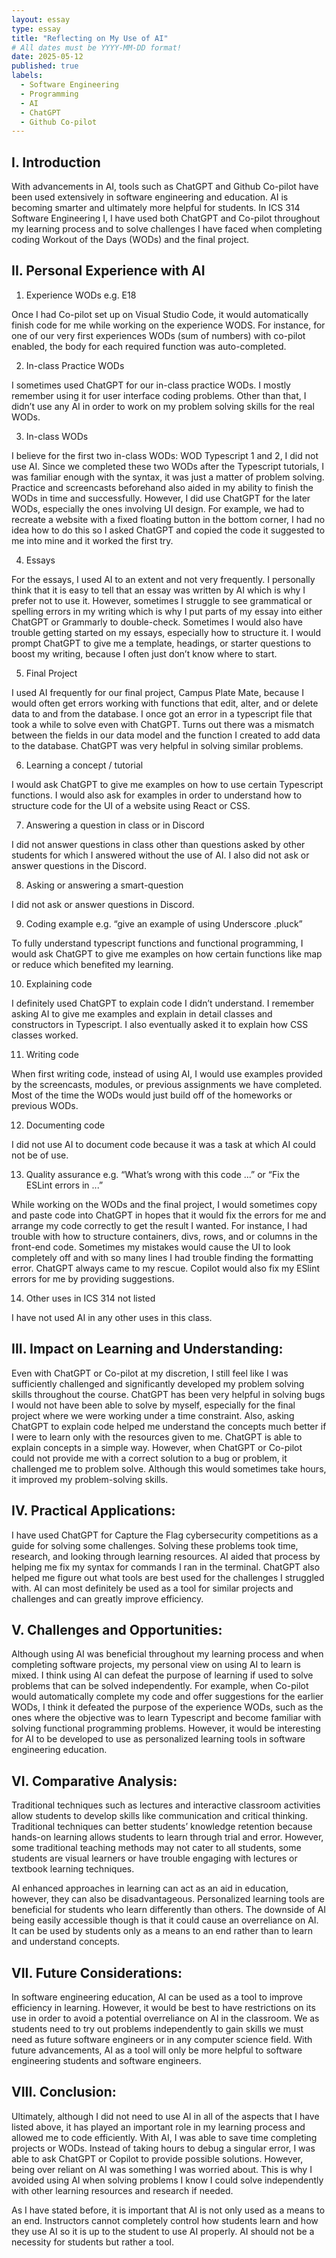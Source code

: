 ```yaml
---
layout: essay
type: essay
title: "Reflecting on My Use of AI"
# All dates must be YYYY-MM-DD format!
date: 2025-05-12
published: true
labels:
  - Software Engineering
  - Programming
  - AI
  - ChatGPT
  - Github Co-pilot
---
```


## I. Introduction
With advancements in AI, tools such as ChatGPT and Github Co-pilot have been used extensively in software engineering and education. AI is becoming smarter and ultimately more helpful for students. In ICS 314 Software Engineering I, I have used both ChatGPT and Co-pilot throughout my learning process and to solve challenges I have faced when completing coding Workout of the Days (WODs) and the final project.

## II. Personal Experience with AI
1. Experience WODs e.g. E18

Once I had Co-pilot set up on Visual Studio Code, it would automatically finish code for me while working on the experience WODS. For instance, for one of our very first experiences WODs (sum of numbers) with co-pilot enabled, the body for each required function was auto-completed. 

2. In-class Practice WODs

I sometimes used ChatGPT for our in-class practice WODs. I mostly remember using it for user interface coding problems. Other than that, I didn’t use any AI in order to work on my problem solving skills for the real WODs.

3. In-class WODs
   
I believe for the first two in-class WODs: WOD Typescript 1 and 2, I did not use AI. Since we completed these two WODs after the Typescript tutorials, I was familiar enough with the syntax, it was just a matter of problem solving. Practice and screencasts beforehand also aided in my ability to finish the WODs in time and successfully. However, I did use ChatGPT for the later WODs, especially the ones involving UI design. For example, we had to recreate a website with a fixed floating button in the bottom corner, I had no idea how to do this so I asked ChatGPT and copied the code it suggested to me into mine and it worked the first try. 

4. Essays

For the essays, I used AI to an extent and not very frequently. I personally think that it is easy to tell that an essay was written by AI which is why I prefer not to use it. However, sometimes I struggle to see grammatical or spelling errors in my writing which is why I put parts of my essay into either ChatGPT or Grammarly to double-check. Sometimes I would also have trouble getting started on my essays, especially how to structure it. I would prompt ChatGPT to give me a template, headings, or starter questions to boost my writing, because I often just don’t know where to start.

5. Final Project

I used AI frequently for our final project, Campus Plate Mate, because I would often get errors working with functions that edit, alter, and or delete data to and from the database. I once got an error in a typescript file that took a while to solve even with ChatGPT. Turns out there was a mismatch between the fields in our data model and the function I created to add data to the database. ChatGPT was very helpful in solving similar problems.

6. Learning a concept / tutorial

I would ask ChatGPT to give me examples on how to use certain Typescript functions. I would also ask for examples in order to understand how to structure code for the UI of a website using React or CSS.

7. Answering a question in class or in Discord

I did not answer questions in class other than questions asked by other students for which I answered without the use of AI. I also did not ask or answer questions in the Discord.

8. Asking or answering a smart-question

I did not ask or answer questions in Discord.

9. Coding example e.g. “give an example of using Underscore .pluck”

To fully understand typescript functions and functional programming, I would ask ChatGPT to give me examples on how certain functions like map or reduce which benefited my learning.

10. Explaining code

I definitely used ChatGPT to explain code I didn’t understand. I remember asking AI to give me examples and explain in detail classes and constructors in Typescript. I also eventually asked it to explain how CSS classes worked. 

11. Writing code

When first writing code, instead of using AI, I would use examples provided by the screencasts, modules, or previous assignments we have completed. Most of the time the WODs would just build off of the homeworks or previous WODs. 

12. Documenting code

I did not use AI to document code because it was a task at which AI could not be of use.

13. Quality assurance e.g. “What’s wrong with this code ...” or “Fix the ESLint errors in ...”

While working on the WODs and the final project, I would sometimes copy and paste code into ChatGPT in hopes that it would fix the errors for me and arrange my code correctly to get the result I wanted. For instance, I had trouble with how to structure containers, divs, rows, and or columns in the front-end code. Sometimes my mistakes would cause the UI to look completely off and with so many lines I had trouble finding the formatting error. ChatGPT always came to my rescue. Copilot would also fix my ESlint errors for me by providing suggestions.

14. Other uses in ICS 314 not listed

I have not used AI in any other uses in this class.

## III. Impact on Learning and Understanding:
Even with ChatGPT or Co-pilot at my discretion, I still feel like I was sufficiently challenged and significantly developed my problem solving skills throughout the course. ChatGPT has been very helpful in solving bugs I would not have been able to solve by myself, especially for the final project where we were working under a time constraint. Also, asking ChatGPT to explain code helped me understand the concepts much better if I were to learn only with the resources given to me. ChatGPT is able to explain concepts in a simple way. However, when ChatGPT or Co-pilot could not provide me with a correct solution to a bug or problem, it challenged me to problem solve. Although this would sometimes take hours, it improved my problem-solving skills.

## IV. Practical Applications:
I have used ChatGPT for Capture the Flag cybersecurity competitions as a guide for solving some challenges. Solving these problems took time, research, and looking through learning resources. AI aided that process by helping me fix my syntax for commands I ran in the terminal. ChatGPT also helped me figure out what tools are best used for the challenges I struggled with. AI can most definitely be used as a tool for similar projects and challenges and can greatly improve efficiency.

## V. Challenges and Opportunities:
Although using AI was beneficial throughout my learning process and when completing software projects, my personal view on using AI to learn is mixed. I think using AI can defeat the purpose of learning if used to solve problems that can be solved independently. For example, when Co-pilot would automatically complete my code and offer suggestions for the earlier WODs, I think it defeated the purpose of the experience WODs, such as the ones where the objective was to learn Typescript and become familiar with solving functional programming problems. However, it would be interesting for AI to be developed to use as personalized learning tools in software engineering education.

## VI. Comparative Analysis:
Traditional techniques such as lectures and interactive classroom activities allow students to develop skills like communication and critical thinking. Traditional techniques can better students’ knowledge retention because hands-on learning allows students to learn through trial and error. However, some traditional teaching methods may not cater to all students, some students are visual learners or have trouble engaging with lectures or textbook learning techniques. 

AI enhanced approaches in learning can act as an aid in education, however, they can also be disadvantageous. Personalized learning tools are beneficial for students who learn differently than others. The downside of AI being easily accessible though is that it could cause an overreliance on AI. It can be used by students only as a means to an end rather than to learn and understand concepts. 

## VII. Future Considerations:
In software engineering education, AI can be used as a tool to improve efficiency in learning. However, it would be best to have restrictions on its use in order to avoid a potential overreliance on AI in the classroom. We as students need to try out problems independently to gain skills we must need as future software engineers or in any computer science field. With future advancements, AI as a tool will only be more helpful to software engineering students and software engineers.

## VIII. Conclusion:

Ultimately, although I did not need to use AI in all of the aspects that I have listed above, it has played an important role in my learning process and allowed me to code efficiently. With AI, I was able to save time completing projects or WODs. Instead of taking hours to debug a singular error, I was able to ask ChatGPT or Copilot to provide possible solutions. However, being over reliant on AI was something I was worried about. This is why I avoided using AI when solving problems I know I could solve independently with other learning resources and research if needed. 

As I have stated before, it is important that AI is not only used as a means to an end. Instructors cannot completely control how students learn and how they use AI so it is up to the student to use AI properly. AI should not be a necessity for students but rather a tool.
